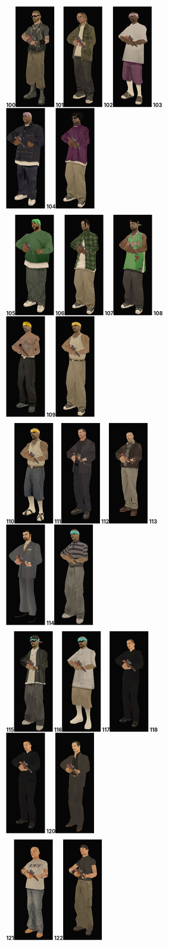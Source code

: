 **100**![Skinid100.jpg](/images/skinid100.jpg) **101**![Skinid101.jpg](/images/skinid101.jpg) **102**![Skinid102.jpg](/images/skinid102.jpg) **103**![Skinid103.jpg](/images/skinid103.jpg) **104**![Skinid104.jpg](/images/skinid104.jpg)

**105**![Skinid105.jpg](/images/skinid105.jpg) **106**![Skinid106.jpg](/images/skinid106.jpg) **107**![Skinid107.jpg](/images/skinid107.jpg) **108**![Skinid108.jpg](/images/skinid108.jpg) **109**![Skinid109.jpg](/images/skinid109.jpg)

**110**![Skinid110.jpg](/images/skinid110.jpg) **111**![Skinid111.jpg](/images/skinid111.jpg) **112**![Skinid112.jpg](/images/skinid112.jpg) **113**![Skinid113.jpg](/images/skinid113.jpg) **114**![Skinid114.jpg](/images/skinid114.jpg)

**115**![Skinid115.jpg](/images/skinid115.jpg) **116**![Skinid116.jpg](/images/skinid116.jpg) **117**![Skinid117.jpg](/images/skinid117.jpg) **118**![Skinid118.jpg](/images/skinid118.jpg) **120**![Skinid120.jpg](/images/skinid120.jpg)

**121**![Skinid121.jpg](/images/skinid121.jpg) **122**![Skinid122.jpg](/images/skinid122.jpg)
